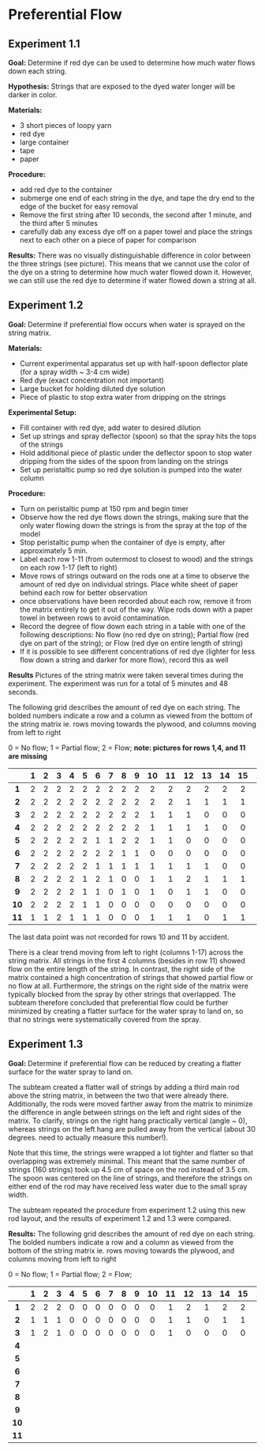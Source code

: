 # Preferential Flow

## Experiment 1.1

**Goal:** Determine if red dye can be used to determine how much water flows down each string.

**Hypothesis:** Strings that are exposed to the dyed water longer will be darker in color.

**Materials:**
- 3 short pieces of loopy yarn
- red dye
- large container
- tape
- paper

**Procedure:**
- add red dye to the container
- submerge one end of each string in the dye, and tape the dry end to the edge of the bucket for easy removal
- Remove the first string after 10 seconds, the second after 1 minute, and the third after 5 minutes
- carefully dab any excess dye off on a paper towel and place the strings next to each other on a piece of paper for comparison

**Results:**
There was no visually distinguishable difference in color between the three strings (see picture). This means that we cannot use the color of the dye on a string to determine how much water flowed down it. However, we can still use the red dye to determine if water flowed down a string at all.

## Experiment 1.2
**Goal:**
Determine if preferential flow occurs when water is sprayed on the string matrix.

**Materials:**
- Current experimental apparatus set up with half-spoon deflector plate (for a spray width ~ 3-4 cm wide)
- Red dye (exact concentration not important)
- Large bucket for holding diluted dye solution
- Piece of plastic to stop extra water from dripping on the strings

**Experimental Setup:**
- Fill container with red dye, add water to desired dilution
- Set up strings and spray deflector (spoon) so that the spray hits the tops of the strings
- Hold additional piece of plastic under the deflector spoon to stop water dripping from the sides of the spoon from landing on the strings
- Set up peristaltic pump so red dye solution is pumped into the water column

**Procedure:**
- Turn on peristaltic pump at 150 rpm and begin timer
- Observe how the red dye flows down the strings, making sure that the only water flowing down the strings is from the spray at the top of the model
- Stop peristaltic pump when the container of dye is empty, after approximately 5 min.
- Label each row 1-11 (from outermost to closest to wood) and the strings on each row 1-17 (left to right)
- Move rows of strings outward on the rods one at a time to observe the amount of red dye on individual strings. Place white sheet of paper behind each row for better observation
- once observations have been recorded about each row, remove it from the matrix entirely to get it out of the way. Wipe rods down with a paper towel in between rows to avoid contamination.
- Record the degree of flow down each string in a table with one of the following descriptions: No flow (no red dye on string); Partial flow (red dye on part of the string); or Flow (red dye on entire length of string)
- If it is possible to see different concentrations of red dye (lighter for less flow down a string and darker for more flow), record this as well

**Results**
Pictures of the string matrix were taken several times during the experiment. The experiment was run for a total of 5 minutes and 48 seconds.

The following grid describes the amount of red dye on each string. The bolded numbers indicate a row and a column as viewed from the bottom of the string matrix ie. rows moving towards the plywood, and columns moving from left to right

0 = No flow;
1 = Partial flow;
2 = Flow;
**note: pictures for rows 1,4, and 11 are missing**

||1|2|3|4|5|6|7|8|9|10|11|12|13|14|15|16|17|
|:-:|:-:|:-:|:-:|:-:|:-:|:-:|:-:|:-:|:-:|:-:|:-:|:-:|:-:|:-:|:-:|:-:|:-:|
|**1**|2|2|2|2|2|2|2|2|2|2|2|2|2|2|2|2|2|
|**2**|2|2|2|2|2|2|2|2|2|2|2|1|1|1|1|1|2|
|**3**|2|2|2|2|2|2|2|2|2|1|1|1|0|0|0|1|1|
|**4**|2|2|2|2|2|2|2|2|2|1|1|1|1|0|0|1|0|
|**5**|2|2|2|2|2|1|1|2|2|1|1|0|0|0|0|0|0|
|**6**|2|2|2|2|2|2|2|1|1|0|0|0|0|0|0|0|0|
|**7**|2|2|2|2|2|1|1|1|1|1|1|1|1|0|0|0|0|
|**8**|2|2|2|2|1|2|1|0|0|1|1|2|1|1|1|0|0|
|**9**|2|2|2|2|1|1|0|1|0|1|0|1|1|0|0|0|0|
|**10**|2|2|2|2|1|1|0|0|0|0|0|0|0|0|0|0|NA|
|**11**|1|1|2|1|1|1|0|0|0|1|1|1|0|1|1|1|NA|

The last data point was not recorded for rows 10 and 11 by accident.

There is a clear trend moving from left to right (columns 1-17) across the string matrix. All strings in the first 4 columns (besides in row 11) showed flow on the entire length of the string. In contrast, the right side of the matrix contained a high concentration of strings that showed partial flow or no flow at all. Furthermore, the strings on the right side of the matrix were typically blocked from the spray by other strings that overlapped. The subteam therefore concluded that preferential flow could be further minimized by creating a flatter surface for the water spray to land on, so that no strings were systematically covered from the spray.

## Experiment 1.3

**Goal:** Determine if preferential flow can be reduced by creating a flatter surface for the water spray to land on.

The subteam created a flatter wall of strings by adding a third main rod above the string matrix, in between the two that were already there. Additionally, the rods were moved farther away from the matrix to minimize the difference in angle between strings on the left and right sides of the matrix. To clarify, strings on the right hang practically vertical (angle ~ 0), whereas strings on the left hang are pulled away from the vertical (about 30 degrees. need to actually measure this number!).

Note that this time, the strings were wrapped a lot tighter and flatter so that overlapping was extremely minimal. This meant that the same number of strings (160 strings) took up 4.5 cm of space on the rod instead of 3.5 cm. The spoon was centered on the line of strings, and therefore the strings on either end of the rod may have received less water due to the small spray width.

The subteam repeated the procedure from experiment 1.2 using this new rod layout, and the results of experiment 1.2 and 1.3 were compared.

**Results:**
The following grid describes the amount of red dye on each string. The bolded numbers indicate a row and a column as viewed from the bottom of the string matrix ie. rows moving towards the plywood, and columns moving from left to right

0 = No flow;
1 = Partial flow;
2 = Flow;

||1|2|3|4|5|6|7|8|9|10|11|12|13|14|15|16|17|
|:-:|:-:|:-:|:-:|:-:|:-:|:-:|:-:|:-:|:-:|:-:|:-:|:-:|:-:|:-:|:-:|:-:|:-:|
|**1**|2|2|2|0|0|0|0|0|0|0|1|2|1|2|2|2|2|
|**2**|1|1|1|0|0|0|0|0|0|0|1|1|0|1|1|1|1|
|**3**|1|2|1|0|0|0|0|0|0|0|1|0|0|0|0|0|0    |
|**4**||||||||||||||||||
|**5**||||||||||||||||||
|**6**||||||||||||||||||
|**7**||||||||||||||||||
|**8**||||||||||||||||||
|**9**||||||||||||||||||
|**10**||||||||||||||||||
|**11**||||||||||||||||||
